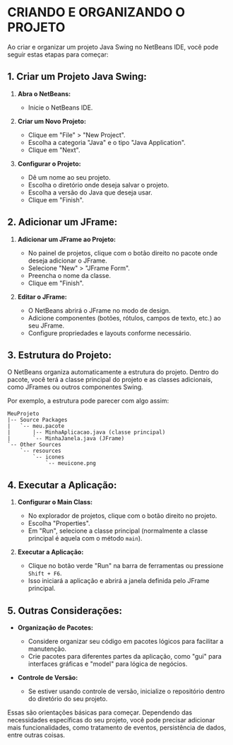 # CRIANDO E ORGANIZANDO O PROJETO
Ao criar e organizar um projeto Java Swing no NetBeans IDE, você pode seguir estas etapas para começar:

## 1. Criar um Projeto Java Swing:
1. **Abra o NetBeans:**
   - Inicie o NetBeans IDE.

2. **Criar um Novo Projeto:**
   - Clique em "File" > "New Project".
   - Escolha a categoria "Java" e o tipo "Java Application".
   - Clique em "Next".

3. **Configurar o Projeto:**
   - Dê um nome ao seu projeto.
   - Escolha o diretório onde deseja salvar o projeto.
   - Escolha a versão do Java que deseja usar.
   - Clique em "Finish".

## 2. Adicionar um JFrame:
1. **Adicionar um JFrame ao Projeto:**
   - No painel de projetos, clique com o botão direito no pacote onde deseja adicionar o JFrame.
   - Selecione "New" > "JFrame Form".
   - Preencha o nome da classe.
   - Clique em "Finish".

2. **Editar o JFrame:**
   - O NetBeans abrirá o JFrame no modo de design.
   - Adicione componentes (botões, rótulos, campos de texto, etc.) ao seu JFrame.
   - Configure propriedades e layouts conforme necessário.

## 3. Estrutura do Projeto:
O NetBeans organiza automaticamente a estrutura do projeto. Dentro do pacote, você terá a classe principal do projeto e as classes adicionais, como JFrames ou outros componentes Swing.

Por exemplo, a estrutura pode parecer com algo assim:

```
MeuProjeto
|-- Source Packages
|   `-- meu.pacote
|       |-- MinhaAplicacao.java (classe principal)
|       `-- MinhaJanela.java (JFrame)
`-- Other Sources
    `-- resources
        `-- icones
            `-- meuicone.png
```

## 4. Executar a Aplicação:
1. **Configurar o Main Class:**
   - No explorador de projetos, clique com o botão direito no projeto.
   - Escolha "Properties".
   - Em "Run", selecione a classe principal (normalmente a classe principal é aquela com o método `main`).

2. **Executar a Aplicação:**
   - Clique no botão verde "Run" na barra de ferramentas ou pressione `Shift + F6`.
   - Isso iniciará a aplicação e abrirá a janela definida pelo JFrame principal.

## 5. Outras Considerações:
- **Organização de Pacotes:**
  - Considere organizar seu código em pacotes lógicos para facilitar a manutenção.
  - Crie pacotes para diferentes partes da aplicação, como "gui" para interfaces gráficas e "model" para lógica de negócios.

- **Controle de Versão:**
  - Se estiver usando controle de versão, inicialize o repositório dentro do diretório do seu projeto.

Essas são orientações básicas para começar. Dependendo das necessidades específicas do seu projeto, você pode precisar adicionar mais funcionalidades, como tratamento de eventos, persistência de dados, entre outras coisas.